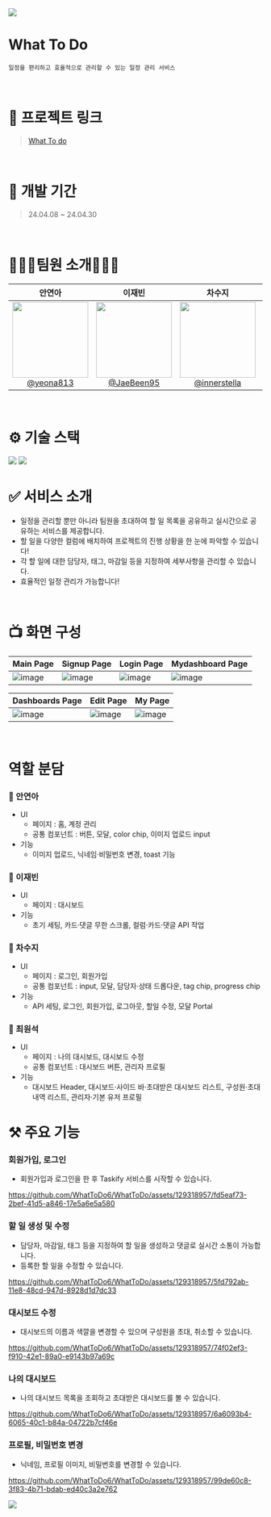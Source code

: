 <img src="https://capsule-render.vercel.app/api?type=waving&color=gradient&height=200&section=header&text=Taskify&fontSize=60&fontAlignY=40" />

# What To Do

```
일정을 편리하고 효율적으로 관리할 수 있는 일정 관리 서비스
```

<br/>

# 🔗 프로젝트 링크

> [What To do](https://taskify4-6.netlify.app/)

<br/>

# 📅 개발 기간

> 24.04.08 ~ 24.04.30

<br/>

# 💁🏻‍♀팀원 소개💁🏻‍♂

|                                                               **안연아**                                                               |                                                                **이재빈**                                                                |                                                                 **차수지**                                                                  |                                                                     **최원석**                                                                     |
| :------------------------------------------------------------------------------------------------------------------------------------: | :--------------------------------------------------------------------------------------------------------------------------------------: | :-----------------------------------------------------------------------------------------------------------------------------------------: | :------------------------------------------------------------------------------------------------------------------------------------------------: |
| [<img src="https://avatars.githubusercontent.com/u/129318957?v=4" height="150" width="150"><br>@yeona813](https://github.com/yeona813) | [<img src="https://avatars.githubusercontent.com/u/108844881?v=4" height="150" width="150"><br>@JaeBeen95](https://github.com/JaeBeen95) | [<img src="https://avatars.githubusercontent.com/u/77491430?v=4" height="150" width="150"><br>@innerstella](https://github.com/innerstella) | [<img src="https://avatars.githubusercontent.com/u/107683008?v=4" height="150" width="150"><br>@choiwonseokgit](https://github.com/choiwonseokgit) |

<br/>

# ⚙️ 기술 스택

<img src="https://img.shields.io/badge/next.js-000000?style=for-the-badge&logo=next.js&logoColor=white">
<img src="https://img.shields.io/badge/sass-cc6699?style=for-the-badge&logo=sass&logoColor=white">

<br/>

# ✅ 서비스 소개

- 일정을 관리할 뿐만 아니라 팀원을 초대하여 할 일 목록을 공유하고 실시간으로 공유하는 서비스를 제공합니다.
- 할 일을 다양한 컬럼에 배치하여 프로젝트의 진행 상황을 한 눈에 파악할 수 있습니다!
- 각 할 일에 대한 담당자, 태그, 마감일 등을 지정하여 세부사항을 관리할 수 있습니다.
- 효율적인 일정 관리가 가능합니다!

<br/>

# 📺 화면 구성

| Main Page                                                                                             | Signup Page                                                                                           | Login Page                                                                                            | Mydashboard Page                                                                                      |
| ----------------------------------------------------------------------------------------------------- | ----------------------------------------------------------------------------------------------------- | ----------------------------------------------------------------------------------------------------- | ----------------------------------------------------------------------------------------------------- |
| ![image](https://github.com/WhatToDo6/WhatToDo/assets/129318957/abf0a7e4-557f-4494-9126-0fa676efed32) | ![image](https://github.com/WhatToDo6/WhatToDo/assets/129318957/d7c6e1bd-28c0-48f8-b1bb-7a11afeda8c7) | ![image](https://github.com/WhatToDo6/WhatToDo/assets/129318957/916ff0a2-adca-445f-8464-01974d1d6b09) | ![image](https://github.com/WhatToDo6/WhatToDo/assets/129318957/7b566682-d0fb-4af3-805e-e515914fa401) |

| Dashboards Page                                                                                       | Edit Page                                                                                             | My Page                                                                                               |
| ----------------------------------------------------------------------------------------------------- | ----------------------------------------------------------------------------------------------------- | ----------------------------------------------------------------------------------------------------- |
| ![image](https://github.com/WhatToDo6/WhatToDo/assets/129318957/3375de16-a8e9-411d-8174-dc1af5e44747) | ![image](https://github.com/WhatToDo6/WhatToDo/assets/129318957/f716b2c1-2728-423e-af0c-31eb8b8ef255) | ![image](https://github.com/WhatToDo6/WhatToDo/assets/129318957/28b22f75-cc94-40b9-bddf-443b49d25bd0) |

<br/>

# 역할 분담

### 🐤 안연아

- UI
  - 페이지 : 홈, 계정 관리
  - 공통 컴포넌트 : 버튼, 모달, color chip, 이미지 업로드 input
- 기능
  - 이미지 업로드, 닉네임·비밀번호 변경, toast 기능

### 🦦 이재빈

- UI
  - 페이지 : 대시보드
- 기능
  - 초기 세팅, 카드·댓글 무한 스크롤, 컬럼·카드·댓글 API 작업

### 🐯 차수지

- UI
  - 페이지 : 로그인, 회원가입
  - 공통 컴포넌트 : input, 모달, 담당자·상태 드롭다운, tag chip, progress chip
- 기능
  - API 세팅, 로그인, 회원가입, 로그아웃, 할일 수정, 모달 Portal

### 🐻 최원석

- UI
  - 페이지 : 나의 대시보드, 대시보드 수정
  - 공통 컴포넌트 : 대시보드 버튼, 관리자 프로필
- 기능
  - 대시보드 Header, 대시보드·사이드 바·초대받은 대시보드 리스트, 구성원·초대내역 리스트, 관리자·기본 유저 프로필

# ⚒️ 주요 기능

### 회원가입, 로그인

- 회원가입과 로그인을 한 후 Taskify 서비스를 시작할 수 있습니다.

https://github.com/WhatToDo6/WhatToDo/assets/129318957/fd5eaf73-2bef-41d5-a846-17e5a6e5a580

### 할 일 생성 및 수정

- 담당자, 마감일, 태그 등을 지정하여 할 일을 생성하고 댓글로 실시간 소통이 가능합니다.
- 등록한 할 일을 수정할 수 있습니다.

https://github.com/WhatToDo6/WhatToDo/assets/129318957/5fd792ab-11e8-48cd-947d-8928d1d7dc33

### 대시보드 수정

- 대시보드의 이름과 색깔을 변경할 수 있으며 구성원을 초대, 취소할 수 있습니다.

https://github.com/WhatToDo6/WhatToDo/assets/129318957/74f02ef3-f910-42e1-89a0-e9143b97a69c

### 나의 대시보드

- 나의 대시보드 목록을 조회하고 초대받은 대시보드를 볼 수 있습니다.

https://github.com/WhatToDo6/WhatToDo/assets/129318957/6a6093b4-6065-40c1-b84a-04722b7cf46e

### 프로필, 비밀번호 변경

- 닉네임, 프로필 이미지, 비밀번호를 변경할 수 있습니다.

https://github.com/WhatToDo6/WhatToDo/assets/129318957/99de60c8-3f83-4b71-bdab-ed40c3a2e762

<img src="https://capsule-render.vercel.app/api?type=waving&color=gradient&height=200&section=footer" />
